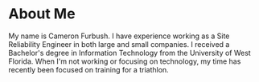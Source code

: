 # About Me

My name is Cameron Furbush. I have experience working as a Site Reliability Engineer in both large and small companies. I received a Bachelor's degree in Information Technology from the University of West Florida. When I'm not working or focusing on technology, my time has recently been focused on training for a triathlon.
